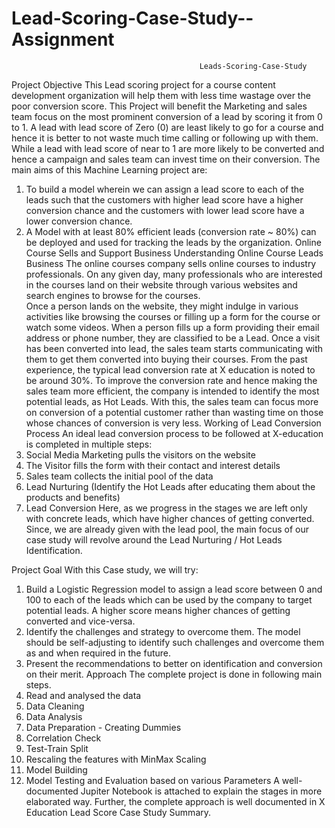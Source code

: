 # Lead-Scoring-Case-Study--Assignment
                                              Leads-Scoring-Case-Study 
Project Objective 
This Lead scoring project for a course content development organization will help them with less time wastage over the poor conversion score. This Project will benefit the Marketing and sales team focus on the most prominent conversion of a lead by scoring it from 0 to 1. A lead with lead score of Zero (0) are least likely to go for a course and hence it is better to not waste much time calling or following up with them. While a lead with lead score of near to 1 are more likely to be converted and hence a campaign and sales team can invest time on their conversion. The main aims of this Machine Learning project are: 
1.	To build a model wherein we can assign a lead score to each of the leads such that the customers with higher lead score have a higher conversion chance and the customers with lower lead score have a lower conversion chance. 
2.	A Model with at least 80% efficient leads (conversion rate ~ 80%) can be deployed and used for tracking the leads by the organization. 
Online Course Sells and Support Business Understanding 
Online Course Leads Business 
The online courses company sells online courses to industry professionals. On any given day, many professionals who are interested in the courses land on their website through various websites and search engines to browse for the courses.  
Once a person lands on the website, they might indulge in various activities like browsing the courses or filling up a form for the course or watch some videos. When a person fills up a form providing their email address or phone number, they are classified to be a Lead. 
 Once a visit has been converted into lead, the sales team starts communicating with them to get them converted into buying their courses. From the past experience, the typical lead conversion rate at X education is noted to be around 30%. 
To improve the conversion rate and hence making the sales team more efficient, the company is intended to identify the most potential leads, as Hot Leads. With this, the sales team can focus more on conversion of a potential customer rather than wasting time on those whose chances of conversion is very less. 
Working of Lead Conversion Process 
An ideal lead conversion process to be followed at X-education is completed in multiple steps:  
1.	Social Media Marketing pulls the visitors on the website 
2.	The Visitor fills the form with their contact and interest details 
3.	Sales team collects the initial pool of the data 
4.	Lead Nurturing (Identify the Hot Leads after educating them about the products and benefits) 
5.	Lead Conversion 
Here, as we progress in the stages we are left only with concrete leads, which have higher chances of getting converted. Since, we are already given with the lead pool, the main focus of our case study will revolve around the Lead Nurturing / Hot Leads Identification. 
  
Project Goal 
With this Case study, we will try: 
1.	Build a Logistic Regression model to assign a lead score between 0 and 100 to each of the leads which can be used by the company to target potential leads. A higher score means higher chances of getting converted and vice-versa. 
2.	Identify the challenges and strategy to overcome them. The model should be self-adjusting to identify such challenges and overcome them as and when required in the future. 
3.	Present the recommendations to better on identification and conversion on their merit. 
Approach 
The complete project is done in following main steps. 
1.	Read and analysed the data 
2.	Data Cleaning 
3.	Data Analysis 
4.	Data Preparation - Creating Dummies 
5.	Correlation Check 
6.	Test-Train Split 
7.	Rescaling the features with MinMax Scaling 
8.	Model Building 
9.	Model Testing and Evaluation based on various Parameters 
A well-documented Jupiter Notebook is attached to explain the stages in more elaborated way. 
Further, the complete approach is well documented in X Education Lead Score Case Study Summary. 
